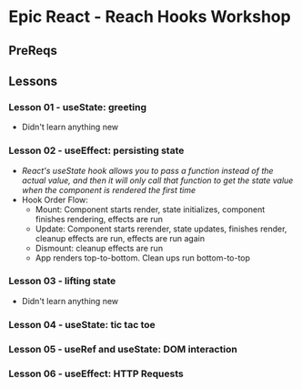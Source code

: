 # Epic React - Reach Hooks Workshop

## PreReqs

## Lessons

### Lesson 01 - useState: greeting

- Didn't learn anything new

### Lesson 02 - useEffect: persisting state

- *React's useState hook allows you to pass a function instead of the actual value, and then it will only call that function to get the state value when the component is rendered the first time*
- Hook Order Flow:
  - Mount: Component starts render, state initializes, component finishes rendering, effects are run
  - Update: Component starts rerender, state updates, finishes render, cleanup effects are run, effects are run again
  - Dismount: cleanup effects are run
  - App renders top-to-bottom. Clean ups run bottom-to-top

### Lesson 03 - lifting state

- Didn't learn anything new

### Lesson 04 - useState: tic tac toe

### Lesson 05 - useRef and useState: DOM interaction

### Lesson 06 - useEffect: HTTP Requests
